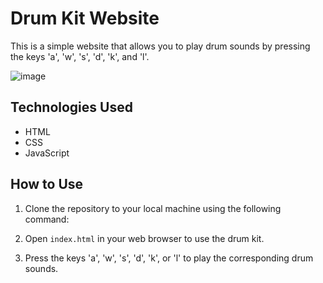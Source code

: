# Drum Kit Website

This is a simple website that allows you to play drum sounds by pressing the keys 'a', 'w', 's', 'd', 'k', and 'l'.

![image](https://github.com/RicardoFlores24/Drumwebpage/assets/91101893/54fa41ca-738e-471a-81b1-f518caaabc83)



## Technologies Used

- HTML
- CSS
- JavaScript

## How to Use

1. Clone the repository to your local machine using the following command:


3. Open `index.html` in your web browser to use the drum kit.

4. Press the keys 'a', 'w', 's', 'd', 'k', or 'l' to play the corresponding drum sounds.




